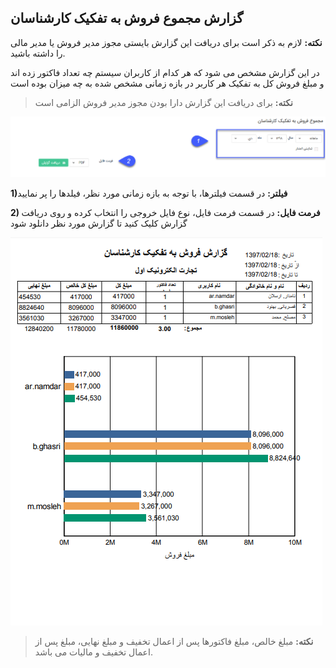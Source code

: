 ## گزارش مجموع فروش به تفکیک کارشناسان
 
**نکته:** لازم به ذکر است برای دریافت این گزارش بایستی مجوز مدیر فروش یا مدیر مالی را داشته باشید.


در این گزارش مشخص می شود که هر کدام از کاربران سیستم چه تعداد فاکتور زده اند و مبلغ فروش کل به تفکیک هر کاربر در بازه زمانی مشخص شده به چه میزان بوده است

> **نکته:** برای دریافت این گزارش دارا بودن مجوز مدیر فروش الزامی است

![](162.png)

**1)فیلتر:** در قسمت فیلترها، با توجه به بازه زمانی مورد نظر، فیلدها را پر نمایید

**2)  فرمت فایل:** در قسمت فرمت فایل، نوع فایل خروجی را انتخاب کرده و روی دریافت گزارش کلیک کنید تا گزارش مورد نظر دانلود شود

![](TotalSaleUser2.png)

> **نکته:** مبلغ خالص، مبلغ فاکتورها پس از اعمال تخفیف و مبلغ نهایی، مبلغ پس از اعمال تخفیف و مالیات می باشد.

